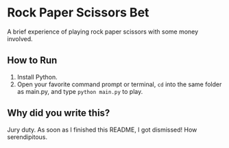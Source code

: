 # Rock Paper Scissors Bet

A brief experience of playing rock paper scissors with some money involved. 

## How to Run

1. Install Python.
2. Open your favorite command prompt or terminal, `cd` into the same folder as main.py, and type `python main.py` to play.

## Why did you write this?

Jury duty. As soon as I finished this README, I got dismissed! How serendipitous. 